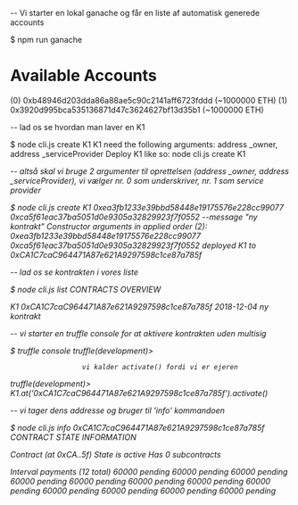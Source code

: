 
-- Vi starter en lokal ganache og får en liste af automatisk generede accounts

$ npm run ganache

Available Accounts
==================
(0) 0xb48946d203dda86a88ae5c90c2141aff6723fddd (~1000000 ETH)
(1) 0x3920d995bca535136871d47c3624627bf13d35b1 (~1000000 ETH)


-- lad os se hvordan man laver en K1

$ node cli.js create K1
K1 need the following arguments:
  address _owner, address _serviceProvider
Deploy K1 like so:
  node cli.js create K1 <address> <address>


-- altså skal vi bruge 2 argumenter til oprettelsen (address _owner, address _serviceProvider), vi vælger nr. 0 som underskriver, nr. 1 som service provider

$ node cli.js create K1 0xea3fb1233e39bbd58448e19175576e228cc99077 0xca5f61eac37ba5051d0e9305a32829923f7f0552 --message "ny kontrakt"
Constructor arguments in applied order (2):
  0xea3fb1233e39bbd58448e19175576e228cc99077
  0xca5f61eac37ba5051d0e9305a32829923f7f0552
  deployed K1 to 0xCA1C7caC964471A87e621A9297598c1ce87a785f


-- lad os se kontrakten i vores liste

$ node cli.js list
CONTRACTS OVERVIEW

  K1
    0xCA1C7caC964471A87e621A9297598c1ce87a785f
    2018-12-04 ny kontrakt
	
	
-- vi starter en truffle console for at aktivere kontrakten uden multisig

$ truffle console
truffle(development)>

                      vi kalder activate() fordi vi er ejeren
truffle(development)> K1.at('0xCA1C7caC964471A87e621A9297598c1ce87a785f').activate()


-- vi tager dens addresse og bruger til 'info' kommandoen
	
$ node cli.js info 0xCA1C7caC964471A87e621A9297598c1ce87a785f
CONTRACT STATE INFORMATION

Contract (at 0xCA..5f)
  State is active
  Has 0 subcontracts

  Interval payments (12 total)
    60000 pending
    60000 pending
    60000 pending
    60000 pending
    60000 pending
    60000 pending
    60000 pending
    60000 pending
    60000 pending
    60000 pending
    60000 pending
    60000 pending

